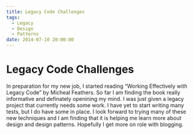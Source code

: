 ```yaml
---
title: Legacy Code Challenges
tags:
  - Legacy
  - Design
  - Patterns
date: 2014-07-10 20:00:00
---
```


# Legacy Code Challenges

In preparation for my new job, I started reading “Working Effectively with Legacy Code” by Micheal Feathers. So far I am finding the book really informative and definately openining my mind. I was just given a legacy project that currently needs some work. I have yet to start writing many tests, but I do have some in place. I look forward to trying many of these new techniques and I am finding that it is helping me learn more about design and design patterns. Hopefully I get more on role with blogging.